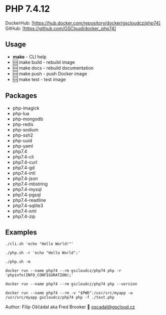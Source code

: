# PHP 7.4.12

DockerHub: [https://hub.docker.com/repository/docker/gscloudcz/php74]  
GitHub: [https://github.com/GSCloud/docker_php74]

## Usage

* **make** - CLI help
* 🆘 make build - rebuild image
* 🆘 make docs - rebuild documentation
* 🆘 make push - push Docker image
* 🆘 make test - test image

## Packages

* php-imagick
* php-lua
* php-mongodb
* php-redis
* php-sodium
* php-ssh2
* php-uuid
* php-yaml
* php7.4
* php7.4-cli
* php7.4-curl
* php7.4-gd
* php7.4-intl
* php7.4-json
* php7.4-mbstring
* php7.4-mysql
* php7.4-pgsql
* php7.4-readline
* php7.4-sqlite3
* php7.4-xml
* php7.4-zip

## Examples

`./cli.sh 'echo "Hello World!"'`  

`./php.sh -r 'echo "Hello World";'`  

`./php.sh -m`

`docker run --name php74 --rm gscloudcz/php74 php -r 'phpinfo(INFO_CONFIGURATION);'`

`docker run --name php74 --rm gscloudcz/php74 php --version`

`docker run --name php74 --rm -v "$PWD":/usr/src/myapp -w /usr/src/myapp gscloudcz/php74 php -f ./test.php`

Author: Filip Oščádal aka Fred Brooker 💌 <oscadal@gscloud.cz>
